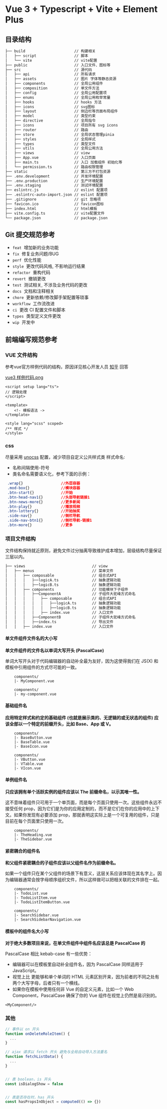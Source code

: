 # Vue 3 + Typescript + Vite + Element Plus



## 目录结构

```sh
├── build                      // 构建相关
│   ├── script                 // 脚本
│   └── vite                   // vite配置
├── public                     // 入口文件、图标等
├── src                        // 源代码
│   ├── api                    // 所有请求
│   ├── assets                 // 图片 字体等静态资源
│   ├── components             // 全局公用组件
│   ├── composition            // 单文件方法
│   ├── config                 // 全局公用配置项
│   ├── enums                  // 全局公用枚举常量
│   ├── hooks                  // hooks 方法
│   ├── icons                  // svg图标
│   ├── layout                 // 侧边栏等页面布局组件
│   ├── model                  // 类型约束
│   ├── directive              // 全局指令
│   ├── icons                  // 项目所有 svg icons
│   ├── router                 // 路由
│   ├── store                  // 全局状态管理pinia
│   ├── styles                 // 全局样式
│   ├── types                  // 类型文件
│   ├── utils                  // 全局公用方法
│   ├── views                  // view
│   ├── App.vue                // 入口页面
│   ├── main.ts                // 入口 加载组件 初始化等
│   └── permission.ts          // 路由权限管理
├── static                     // 第三方不打包资源
├── .env.development           // 开发环境配置
├── .env.production            // 生产环境配置
├── .env.staging               // 测试环境配置
├── eslintrc.js                // eslint 配置项
├── .eslintrc-auto-import.json // eslint 配置项
├── .gitignore                 // git 忽略项
├── favicon.ico                // favicon图标
├── index.html                 // html模板
├── vite.config.ts             // vite配置文件
└── package.json               // package.json
```

## Git 提交规范参考

- `feat`  增加新的业务功能
- `fix`  修复业务问题/BUG
- `perf`  优化性能
- `style`  更改代码风格, 不影响运行结果
- `refactor`  重构代码
- `revert`  撤销更改
- `test`  测试相关, 不涉及业务代码的更改
- `docs`  文档和注释相关
- `chore`  更新依赖/修改脚手架配置等琐事
- `workflow`  工作流改进
- `ci`  更改 CI 配置文件和脚本
- `types`  类型定义文件更改
- `wip`  开发中

## 前端编写规范参考

### VUE 文件结构

参考vue官方样例代码的结构，原因详见核心开发人员 [知乎](!https://www.zhihu.com/question/483860485/answer/2097414934) 回答

[vue3 样例代码.png](!https://p9-juejin.byteimg.com/tos-cn-i-k3u1fbpfcp/3bd61addc44745acbdd99fe3bd05626d~tplv-k3u1fbpfcp-watermark.image)
``` vue
<script setup lang="ts">
// 逻辑处理
</script>

<template>
    <!- 模板语法 ->
</template>

<style lang="scss" scoped>
/** 样式 */
</style>
```

### css

尽量采用 [unocss](!https://unocss.dev/config/) 配置，减少项目自定义公共样式类
样式命名: 
- 名称间隔使用-符号
- 类名命名需要语义化，参考下面的示例：
```css  
 .wrap{}                 //外层容器
 .mod-box{}              //模块容器
 .btn-start{}            //开始
 .btn-head-nav1{}        //头部导航链接1
 .btn-news-more{}        //更多新闻
 .btn-play{}             //播放视频
 .btn-lottery{}          //开始抽奖
 .side-nav{}             //侧栏导航
 .side-nav-btn1{}        //侧栏导航-链接1 
 .btn-more{}             //更多
```

### 项目文件结构

文件结构保持就近原则，避免文件过分抽离导致维护成本增加，层级结构尽量保证三层以内。

```sh
├── views                              // view
│   ├── menus                          // 菜单文件
│   │   ├── composable                 // 组合式API
│   │   │   ├──logicA.ts               // 抽象逻辑功能
│   │   │   ├──logicB.ts               // 抽象逻辑功能
│   │   ├── components                 // 功能模块下子组件
│   │   │   ├──ComponentA              // 子组件大驼峰方式命名
│   │   │   │   ├── composable         // 组合式API
│   │   │   │   │   ├──logicA.ts       // 抽象逻辑功能
│   │   │   │   │   ├──logicB.ts       // 抽象逻辑功能
│   │   │   │   ├── index.vue          // 入口文件
│   │   │   ├──ComponentB              // 子组件大驼峰方式命名
│   │   │   ├──index.ts                // 导出文件
│   │   ├── index.vue                  // 入口文件
```

#### 单文件组件文件名的大小写

**单文件组件的文件名以单词大写开头 (PascalCase)**

单词大写开头对于代码编辑器的自动补全最为友好，因为这使得我们在 JS(X) 和模板中引用组件的方式尽可能的一致。

```
    components/
    |- MyComponent.vue

    components/
    |- my-component.vue
```

#### 基础组件名

**应用特定样式和约定的基础组件 (也就是展示类的、无逻辑的或无状态的组件) 应该全部以一个特定的前缀开头，比如 Base、App 或 V。**

```
    components/
    |- BaseButton.vue
    |- BaseTable.vue
    |- BaseIcon.vue

    components/
    |- VButton.vue
    |- VTable.vue
    |- VIcon.vue
```

#### 单例组件名

**只应该拥有单个活跃实例的组件应该以 The 前缀命名，以示其唯一性。**

这不意味着组件只可用于一个单页面，而是每个页面只使用一次。这些组件永远不接受任何 prop，因为它们是为你的应用定制的，而不是它们在你的应用中的上下文。如果你发现有必要添加 prop，那就表明这实际上是一个可复用的组件，只是目前在每个页面里只使用一次。

```
    components/
    |- TheHeading.vue
    |- TheSidebar.vue
```

#### 紧密耦合的组件名

**和父组件紧密耦合的子组件应该以父组件名作为前缀命名。**

如果一个组件只在某个父组件的场景下有意义，这层关系应该体现在其名字上。因为编辑器通常会按字母顺序组织文件，所以这样做可以把相关联的文件排在一起。

```
    components/
    |- TodoList.vue
    |- TodoListItem.vue
    |- TodoListItemButton.vue

    components/
    |- SearchSidebar.vue
    |- SearchSidebarNavigation.vue
```

#### 模板中的组件名大小写

**对于绝大多数项目来说，在单文件组件中组件名应该总是 PascalCase 的**

PascalCase 相比 kebab-case 有一些优势：

- 编辑器可以在模板里自动补全组件名，因为 PascalCase 同样适用于 JavaScript。
- <MyComponent> 视觉上比 <my-component> 更能够和单个单词的 HTML 元素区别开来，因为前者的不同之处有两个大写字母，后者只有一个横线。
- 如果你在模板中使用任何非 Vue 的自定义元素，比如一个 Web Component，PascalCase 确保了你的 Vue 组件在视觉上仍然是易识别的。

```vue
<MyComponent/>
```

### 其他
```javascript
// 事件以 on 开头
function onDeleteRoleItem() {
  ...
}

// ajax 请求以 fetch 开头 避免与全局自动导入方法重名
function fetchListData() {
  ...
}


// 表 boolean，is 开头
const isDialogShow = false


// 表是否存在时，has 开头
const hasPropsInObject = computed(() => {})
```

